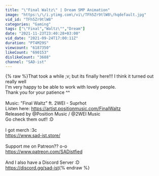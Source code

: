 ```yaml
---
title: "\"Final Waltz\" | Dream SMP Animation"
image: "https:\/\/i.ytimg.com\/vi\/TFh5Zr9tlW8\/hqdefault.jpg"
vid_id: "TFh5Zr9tlW8"
categories: "Gaming"
tags: ["\"Final","Waltz\"","Dream"]
date: "2021-11-23T23:40:28+03:00"
vid_date: "2021-09-24T17:00:11Z"
duration: "PT4M29S"
viewcount: "6187350"
likeCount: "690153"
dislikeCount: "3688"
channel: "SAD-ist"
---
```

{% raw %}That took a while ;v; but its finally here!!! I think it turned out really well<br />I'm very happy to be able to work with lovely people.<br />Thank you for your patience ^^<br /><br />Music: &quot;Final Waltz&quot; ft. 2WEI - Suprhot<br />Listen here: <a rel="nofollow" target="blank" href="https://artist.positionmusic.com/FinalWaltz">https://artist.positionmusic.com/FinalWaltz</a><br />Released by @Position Music   / @2WEI  Music <br />Go check them out!! :D<br /><br />I got merch :3c<br /><a rel="nofollow" target="blank" href="https://www.sad-ist.store/">https://www.sad-ist.store/</a><br /><br />Support me on Patreon?? o-o<br /><a rel="nofollow" target="blank" href="https://www.patreon.com/SADistfied">https://www.patreon.com/SADistfied</a><br /><br />And I also have a Discord Server :D<br /><a rel="nofollow" target="blank" href="https://discord.gg/sad-ist">https://discord.gg/sad-ist</a>{% endraw %}
